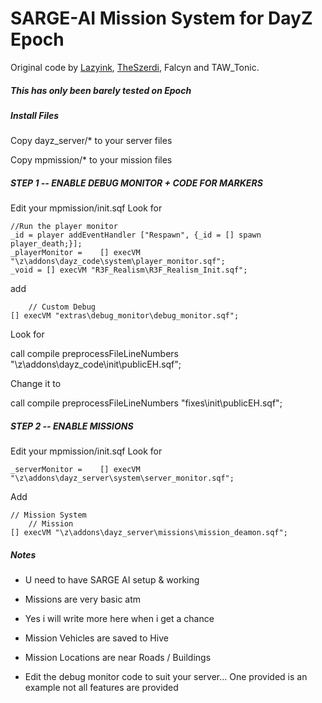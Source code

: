 SARGE-AI Mission System for DayZ Epoch
=============
Original code by <a href="https://github.com/lazyink/DayZ-Missions">Lazyink</a>, <a href="https://github.com/theszerdi">TheSzerdi</a>, Falcyn and TAW_Tonic.

<h5>This has only been barely tested on Epoch</h5>  

<h5>Install Files </h5>

Copy dayz_server/*  to your server files

Copy mpmission/* to your mission files



<h5>STEP 1 -- ENABLE DEBUG MONITOR + CODE FOR MARKERS</h5>

Edit your mpmission/init.sqf
Look for

	//Run the player monitor
	_id = player addEventHandler ["Respawn", {_id = [] spawn player_death;}];
	_playerMonitor = 	[] execVM "\z\addons\dayz_code\system\player_monitor.sqf";
	_void = [] execVM "R3F_Realism\R3F_Realism_Init.sqf";

	
add

		// Custom Debug
	[] execVM "extras\debug_monitor\debug_monitor.sqf";

	

Look for

 call compile preprocessFileLineNumbers "\z\addons\dayz_code\init\publicEH.sqf";	

Change it to

 call compile preprocessFileLineNumbers "fixes\init\publicEH.sqf";	



<h5>STEP 2 -- ENABLE MISSIONS</h5>

Edit your mpmission/init.sqf
Look for 

	_serverMonitor = 	[] execVM "\z\addons\dayz_server\system\server_monitor.sqf";

Add

	// Mission System
		// Mission
	[] execVM "\z\addons\dayz_server\missions\mission_deamon.sqf";




<h5>Notes</h5>

 * U need to have SARGE AI setup & working
 
 * Missions are very basic atm
 
 * Yes i will write more here when i get a chance

 * Mission Vehicles are saved to Hive
 
 * Mission Locations are near Roads / Buildings
 
 * Edit the debug monitor code to suit your server... One provided is an example not all features are provided
